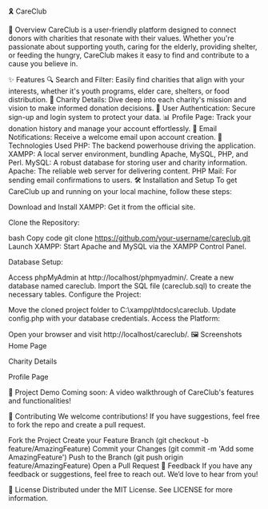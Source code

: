 🎗️ CareClub


🌟 Overview
CareClub is a user-friendly platform designed to connect donors with charities that resonate with their values. Whether you're passionate about supporting youth, caring for the elderly, providing shelter, or feeding the hungry, CareClub makes it easy to find and contribute to a cause you believe in.


✨ Features
🔍 Search and Filter: Easily find charities that align with your interests, whether it's youth programs, elder care, shelters, or food distribution.
📜 Charity Details: Dive deep into each charity's mission and vision to make informed donation decisions.
🔐 User Authentication: Secure sign-up and login system to protect your data.
📊 Profile Page: Track your donation history and manage your account effortlessly.
📧 Email Notifications: Receive a welcome email upon account creation.
🚀 Technologies Used
PHP: The backend powerhouse driving the application.
XAMPP: A local server environment, bundling Apache, MySQL, PHP, and Perl.
MySQL: A robust database for storing user and charity information.
Apache: The reliable web server for delivering content.
PHP Mail: For sending email confirmations to users.
🛠️ Installation and Setup
To get CareClub up and running on your local machine, follow these steps:

Download and Install XAMPP: Get it from the official site.

Clone the Repository:

bash
Copy code
git clone https://github.com/your-username/careclub.git
Launch XAMPP: Start Apache and MySQL via the XAMPP Control Panel.

Database Setup:

Access phpMyAdmin at http://localhost/phpmyadmin/.
Create a new database named careclub.
Import the SQL file (careclub.sql) to create the necessary tables.
Configure the Project:

Move the cloned project folder to C:\xampp\htdocs\careclub.
Update config.php with your database credentials.
Access the Platform:

Open your browser and visit http://localhost/careclub/.
🖼️ Screenshots
Home Page

Charity Details

Profile Page

🎥 Project Demo
Coming soon: A video walkthrough of CareClub's features and functionalities!

🤝 Contributing
We welcome contributions! If you have suggestions, feel free to fork the repo and create a pull request.

Fork the Project
Create your Feature Branch (git checkout -b feature/AmazingFeature)
Commit your Changes (git commit -m 'Add some AmazingFeature')
Push to the Branch (git push origin feature/AmazingFeature)
Open a Pull Request
💬 Feedback
If you have any feedback or suggestions, feel free to reach out. We’d love to hear from you!

📄 License
Distributed under the MIT License. See LICENSE for more information.
